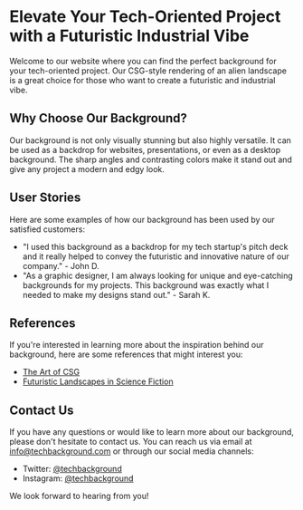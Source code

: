 <!--font:Cinzel-->

# Elevate Your Tech-Oriented Project with a Futuristic Industrial Vibe

Welcome to our website where you can find the perfect background for your tech-oriented project. Our CSG-style rendering of an alien landscape is a great choice for those who want to create a futuristic and industrial vibe.

## Why Choose Our Background?

Our background is not only visually stunning but also highly versatile. It can be used as a backdrop for websites, presentations, or even as a desktop background. The sharp angles and contrasting colors make it stand out and give any project a modern and edgy look.

## User Stories

Here are some examples of how our background has been used by our satisfied customers:

- "I used this background as a backdrop for my tech startup's pitch deck and it really helped to convey the futuristic and innovative nature of our company." - John D.
- "As a graphic designer, I am always looking for unique and eye-catching backgrounds for my projects. This background was exactly what I needed to make my designs stand out." - Sarah K.

## References

If you're interested in learning more about the inspiration behind our background, here are some references that might interest you:

- [The Art of CSG](#)
- [Futuristic Landscapes in Science Fiction](#)

## Contact Us

If you have any questions or would like to learn more about our background, please don't hesitate to contact us. You can reach us via email at [info@techbackground.com](mailto:info@techbackground.com) or through our social media channels:

- Twitter: [@techbackground](#)
- Instagram: [@techbackground](#)

We look forward to hearing from you!

<!--

Write me content for website with wallpaper which alt text is:

"A csg-style rendering of an alien landscape, with sharp angles and contrasting colors that create a futuristic and industrial vibe."

The name/title of the page should not be 1:1 copy of the alt text but rather a real content of the website which is using this wallpaper.

- Use markdown format 
- Start with heading
- Heading should be short and concise
- The content should look like a real website 
- The website should not be about the wallpaper, wallpaper is just a related background
- Heading should be contain work "wallpaper" or "background"
- Include real sections like references, contact, user stories, etc. use things relevant to the page purpose.
- Feel free to use structure like headings, bullets, numbering, blockquotes, paragraphs, horizontal lines, etc.
- You can use formatting like bold or _italic_
- You can include UTF-8 emojis
- Links should be only #hash anchors (and you can refer to the document itself)
- Do not include images


---


# Futuristic Industrial Wallpaper for Your Tech-Oriented Website

Welcome to our website where you can find the perfect wallpaper for your tech-oriented project. Our CSG-style rendering of an alien landscape is a great choice for those who want to create a futuristic and industrial vibe.

## Why Choose Our Wallpaper?

Our wallpaper is not only visually stunning but also highly versatile. It can be used as a background for websites, presentations, or even as a desktop wallpaper. The sharp angles and contrasting colors make it stand out and give any project a modern and edgy look.

## User Stories

Here are some examples of how our wallpaper has been used by our satisfied customers:

- "I used this wallpaper as a background for my tech startup's website and it really helped to convey the futuristic and innovative nature of our company." - John D.
- "As a graphic designer, I am always looking for unique and eye-catching backgrounds for my projects. This wallpaper was exactly what I needed to make my designs stand out." - Sarah K.

## References

If you're interested in learning more about the inspiration behind our wallpaper, here are some references that might interest you:

- [The Art of CSG](#)
- [Futuristic Landscapes in Science Fiction](#)

## Contact Us

If you have any questions or would like to learn more about our wallpaper, please don't hesitate to contact us. You can reach us via email at [info@techwallpaper.com](mailto:info@techwallpaper.com) or through our social media channels:

- Twitter: [@techwallpaper](#)
- Instagram: [@techwallpaper](#)

We look forward to hearing from you!


---


Heading should not include word "wallpaper". The website should not be about the wallpaper itself, wallpaper is just a related background, rewrite whole content.


---


# Elevate Your Tech-Oriented Project with a Futuristic Industrial Vibe

Welcome to our website where you can find the perfect background for your tech-oriented project. Our CSG-style rendering of an alien landscape is a great choice for those who want to create a futuristic and industrial vibe.

## Why Choose Our Background?

Our background is not only visually stunning but also highly versatile. It can be used as a backdrop for websites, presentations, or even as a desktop background. The sharp angles and contrasting colors make it stand out and give any project a modern and edgy look.

## User Stories

Here are some examples of how our background has been used by our satisfied customers:

- "I used this background as a backdrop for my tech startup's pitch deck and it really helped to convey the futuristic and innovative nature of our company." - John D.
- "As a graphic designer, I am always looking for unique and eye-catching backgrounds for my projects. This background was exactly what I needed to make my designs stand out." - Sarah K.

## References

If you're interested in learning more about the inspiration behind our background, here are some references that might interest you:

- [The Art of CSG](#)
- [Futuristic Landscapes in Science Fiction](#)

## Contact Us

If you have any questions or would like to learn more about our background, please don't hesitate to contact us. You can reach us via email at [info@techbackground.com](mailto:info@techbackground.com) or through our social media channels:

- Twitter: [@techbackground](#)
- Instagram: [@techbackground](#)

We look forward to hearing from you!

-->
